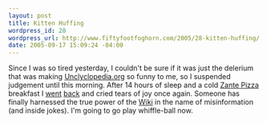 ```yaml
--- 
layout: post
title: Kitten Huffing
wordpress_id: 28
wordpress_url: http://www.fiftyfootfoghorn.com/2005/28-kitten-huffing/
date: 2005-09-17 15:09:24 -04:00
---
```

Since I was so tired yesterday, I couldn't be sure if it was just the delerium that was making <a href="http://uncyclopedia.org">Unclyclopedia.org</a> so funny to me, so I suspended judgement until this morning. After 14 hours of sleep and a cold <a href="http://www.zantepizza.com/">Zante Pizza</a> breakfast I <a href="http://uncyclopedia.org/wiki/Kitten_Huffing">went</a> <a href="http://uncyclopedia.org/wiki/You_have_two_cows">back</a> and cried tears of joy once again. Someone has finally harnessed the true power of the <a href="http://wiki.org/wiki.cgi?WhatIsWiki">Wiki</a> in the name of misinformation (and inside jokes). I'm going to go play whiffle-ball now.
